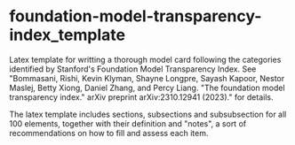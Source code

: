 # foundation-model-transparency-index_template
Latex template for writting a thorough model card following the categories identified by Stanford's Foundation Model Transparency Index. See "Bommasani, Rishi, Kevin Klyman, Shayne Longpre, Sayash Kapoor, Nestor Maslej, Betty Xiong, Daniel Zhang, and Percy Liang. "The foundation model transparency index." arXiv preprint arXiv:2310.12941 (2023)." for details.

The latex template includes sections, subsections and subsubsection for all 100 elements, together with their definition and "notes", a sort of recommendations on how to fill and assess each item.
